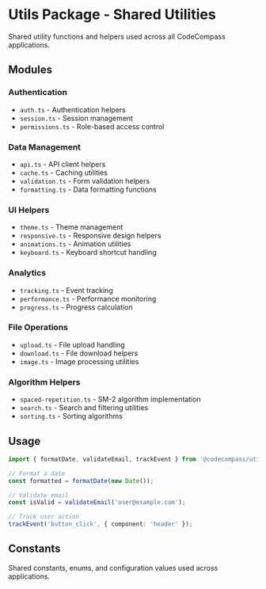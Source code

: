 # Utils Package - Shared Utilities

Shared utility functions and helpers used across all CodeCompass applications.

## Modules

### Authentication
- `auth.ts` - Authentication helpers
- `session.ts` - Session management
- `permissions.ts` - Role-based access control

### Data Management
- `api.ts` - API client helpers
- `cache.ts` - Caching utilities
- `validation.ts` - Form validation helpers
- `formatting.ts` - Data formatting functions

### UI Helpers
- `theme.ts` - Theme management
- `responsive.ts` - Responsive design helpers
- `animations.ts` - Animation utilities
- `keyboard.ts` - Keyboard shortcut handling

### Analytics
- `tracking.ts` - Event tracking
- `performance.ts` - Performance monitoring
- `progress.ts` - Progress calculation

### File Operations
- `upload.ts` - File upload handling
- `download.ts` - File download helpers
- `image.ts` - Image processing utilities

### Algorithm Helpers
- `spaced-repetition.ts` - SM-2 algorithm implementation
- `search.ts` - Search and filtering utilities
- `sorting.ts` - Sorting algorithms

## Usage

```typescript
import { formatDate, validateEmail, trackEvent } from '@codecompass/utils';

// Format a date
const formatted = formatDate(new Date());

// Validate email
const isValid = validateEmail('user@example.com');

// Track user action
trackEvent('button_click', { component: 'header' });
```

## Constants

Shared constants, enums, and configuration values used across applications.
